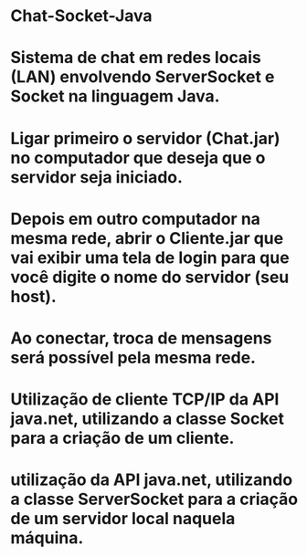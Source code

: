 # Chat-Socket-Java
# Sistema de chat em redes locais (LAN) envolvendo ServerSocket e Socket na linguagem Java.
# Ligar primeiro o servidor (Chat.jar) no computador que deseja que o servidor seja iniciado.
# Depois em outro computador na mesma rede, abrir o Cliente.jar que vai exibir uma tela de login para que você digite o nome do servidor (seu host).
# Ao conectar, troca de mensagens será possível pela mesma rede.

# Utilização de cliente TCP/IP da API java.net, utilizando a classe Socket para a criação de um cliente.
# utilização da API java.net, utilizando a classe ServerSocket para a criação de um servidor local naquela máquina.

